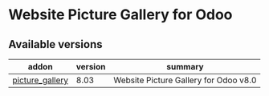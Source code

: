Website Picture Gallery for Odoo
=============
        
Available versions
-------------------------------------
addon | version | summary
--- | --- | ---
[picture_gallery](picture_gallery/) | 8.03 | Website Picture Gallery for Odoo v8.0
